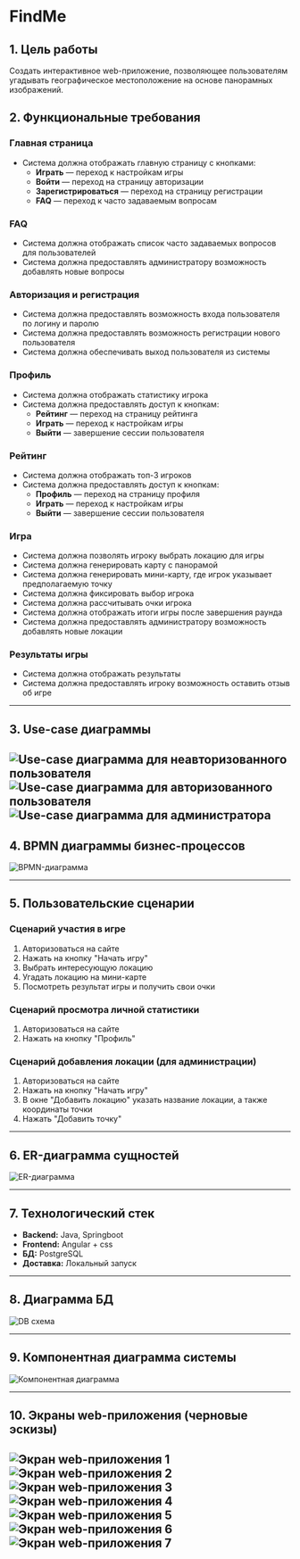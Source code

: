 # FindMe

## 1. Цель работы
Создать интерактивное web-приложение, позволяющее пользователям угадывать географическое местоположение на основе панорамных изображений.

## 2. Функциональные требования

### Главная страница
- Система должна отображать главную страницу с кнопками:
  - **Играть** — переход к настройкам игры
  - **Войти** — переход на страницу авторизации
  - **Зарегистрироваться** — переход на страницу регистрации
  - **FAQ** — переход к часто задаваемым вопросам

### FAQ
- Система должна отображать список часто задаваемых вопросов для пользователей
- Система должна предоставлять администратору возможность добавлять новые вопросы

### Авторизация и регистрация
- Система должна предоставлять возможность входа пользователя по логину и паролю
- Система должна предоставлять возможность регистрации нового пользователя
- Система должна обеспечивать выход пользователя из системы

### Профиль
- Система должна отображать статистику игрока
- Система должна предоставлять доступ к кнопкам:
  - **Рейтинг** — переход на страницу рейтинга
  - **Играть** — переход к настройкам игры
  - **Выйти** — завершение сессии пользователя

### Рейтинг
- Система должна отображать топ-3 игроков
- Система должна предоставлять доступ к кнопкам:
  - **Профиль** — переход на страницу профиля
  - **Играть** — переход к настройкам игры
  - **Выйти** — завершение сессии пользователя

### Игра
- Система должна позволять игроку выбрать локацию для игры
- Система должна генерировать карту с панорамой
- Система должна генерировать мини-карту, где игрок указывает предполагаемую точку
- Система должна фиксировать выбор игрока
- Система должна рассчитывать очки игрока
- Система должна отображать итоги игры после завершения раунда
- Система должна предоставлять администратору возможность добавлять новые локации

### Результаты игры
- Система должна отображать результаты
- Система должна предоставлять игроку возможность оставить отзыв об игре
---

## 3. Use-case диаграммы  
![Use-case диаграмма для неавторизованного пользователя](./assets/usecase_1.png)
![Use-case диаграмма для авторизованного пользователя](./assets/usecase_2.png)
![Use-case диаграмма для администратора](./assets/usecase_3.png)
---

## 4. BPMN диаграммы бизнес-процессов
![BPMN-диаграмма](./assets/bpmn.png)

---

## 5. Пользовательские сценарии

### Сценарий участия в игре
1. Авторизоваться на сайте
2. Нажать на кнопку "Начать игру"
3. Выбрать интересующую локацию
4. Угадать локацию на мини-карте
5. Посмотреть результат игры и получить свои очки

### Сценарий просмотра личной статистики
1. Авторизоваться на сайте
2. Нажать на кнопку "Профиль"

### Сценарий добавления локации (для администрации)
1. Авторизоваться на сайте
2. Нажать на кнопку "Начать игру"
3. В окне "Добавить локацию" указать название локации, а также координаты точки
4. Нажать "Добавить точку"

---

## 6. ER-диаграмма сущностей
![ER-диаграмма](./assets/er.png)

---

## 7. Технологический стек
- **Backend:** Java, Springboot  
- **Frontend:** Angular + css  
- **БД:** PostgreSQL
- **Доставка:** Локальный запуск 

---

## 8. Диаграмма БД
![DB схема](./assets/bd.png)

---

## 9. Компонентная диаграмма системы
![Компонентная диаграмма](./assets/components.png)

---

## 10. Экраны web-приложения (черновые эскизы)
![Экран web-приложения 1](./assets/ui_1.png)
![Экран web-приложения 2](./assets/ui_2.png)
![Экран web-приложения 3](./assets/ui_3.png)
![Экран web-приложения 4](./assets/ui_4.png)
![Экран web-приложения 5](./assets/ui_5.png)
![Экран web-приложения 6](./assets/ui_6.png)
![Экран web-приложения 7](./assets/ui_7.png)
---

